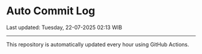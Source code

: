 # Auto Commit Log

Last updated: Tuesday, 22-07-2025 02:13 WIB

---

This repository is automatically updated every hour using GitHub Actions.
